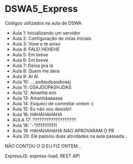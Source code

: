 
# DSWA5_Express

Códigos utilizados na aula de DSWA

+ Aula 1: Inicializando um servidor
+ Aula 2: Configuração de rotas iniciais
+ Aula 3: Vove e te aviso
+ Aula 4: FALEI HEHEHE
+ Aula 5: Em breve
+ Aula 6: Em breve
+ Aula 7: Deixa pra lá
+ Aula 8: Quem me dera
+ Aula 9: AI AI
+ Aula 10: ....asdasdoasdioasj
+ Aula 11: OSAJDOPASHJDAS
+ Aula 12: Amanhã eim
+ Aula 13: Amanhãaaaaaa
+ Aula 14: Esqueci de commitar ontem :(
+ Aula 15: Eu não vou desistir!
+ Aula 16: HAHAHAHAHA
+ AULA 17: ???????????????????
+ Aula 18: '-'111111111111
+ Aula 19: HAHAHAHAHA NAO APROVARAM O PR
+ Aula 20: Ele passou duas atividades na aula passada...

NÃO CONTOU O Q EU FIZ ONTEM...

ExpressJS: express-load, REST API
